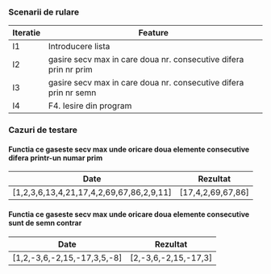 

### Scenarii de rulare

| Iteratie | Feature                                                          |
| -------- | ---------------------------------------------------------------- |
| I1       | Introducere lista                                                |
| I2       | gasire secv max in care doua nr. consecutive difera prin nr prim |
| I3       | gasire secv max in care doua nr. consecutive difera prin nr semn |
| I4       | F4. Iesire din program                                           |

### Cazuri de testare
#### Functia ce gaseste secv max unde oricare doua elemente consecutive difera printr-un numar prim

| Date                                      | Rezultat               |
| ----------------------------------------- | ---------------------- |
| \[1,2,3,6,13,4,21,17,4,2,69,67,86,2,9,11] | \[17,4,2,69,67,86]<br> |


#### Functia ce gaseste secv max unde oricare doua elemente consecutive sunt de semn contrar

| Date                         | Rezultat              |
| ---------------------------- | --------------------- |
| \[1,2,-3,6,-2,15,-17,3,5,-8] | \[2,-3,6,-2,15,-17,3] |

